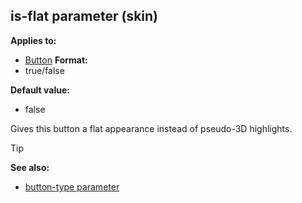 ## is-flat parameter (skin)

<!-- -->
**Applies to:**
+   [Button](/ref/skin/control/button.md) <!-- -->
**Format:**
+   true/false
<!-- -->
**Default value:**
+   false


Gives this button a flat appearance instead of pseudo-3D
highlights.

> [!TIP] 
> **See also:**
> +   [button-type parameter](/ref/skin/param/button-type.md) 
